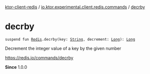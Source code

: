 [ktor-client-redis](../index.md) / [io.ktor.experimental.client.redis.commands](index.md) / [decrby](./decrby.md)

# decrby

`suspend fun `[`Redis`](../io.ktor.experimental.client.redis/-redis/index.md)`.decrby(key: `[`String`](https://kotlinlang.org/api/latest/jvm/stdlib/kotlin/-string/index.html)`, decrement: `[`Long`](https://kotlinlang.org/api/latest/jvm/stdlib/kotlin/-long/index.html)`): `[`Long`](https://kotlinlang.org/api/latest/jvm/stdlib/kotlin/-long/index.html)

Decrement the integer value of a key by the given number

https://redis.io/commands/decrby

**Since**
1.0.0

